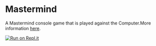 # Mastermind

A Mastermind console game that is played against the Computer.More information [here](https://en.wikipedia.org/wiki/Mastermind_(board_game)).

[![Run on Repl.it](https://repl.it/badge/github/norkitorki/odin-project-mastermind)](https://replit.com/@norkitorki/odin-project-mastermind)
